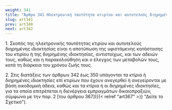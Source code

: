 ```yaml
---
weight: 341
title: "Άρθρο 341 Ηλεκτρονική ταυτότητα κτιρίου και αυτοτελούς διηρημένης ιδιοκτησίας - Σκοπός"
slug: art341
prev: art340
next: art342
---
```


1\. Σκοπός της ηλεκτρονικής ταυτότητας κτιρίου και αυτοτελούς διηρημένης ιδιοκτησίας είναι η αποτύπωση της υφιστάμενης κατάστασης του κτιρίου ή της διηρημένης ιδιοκτησίας, αντιστοίχως, και των αδειών τους, καθώς και η παρακολούθηση και ο έλεγχος των μεταβολών τους, κατά τη διάρκεια του χρόνου ζωής τους.

2\. Στις διατάξεις των άρθρων 342 έως 350 υπάγονται τα κτίρια ή διηρημένες ιδιοκτησίες επί κτιρίων που έχουν ανεγερθεί ή ανεγείρονται με βάση οικοδομική άδεια, καθώς και τα κτίρια ή οι διηρημένες ιδιοκτησίες, για τα οποία επιτρέπεται η διενέργεια εμπραγμάτων δικαιοπραξιών, σύμφωνα με την παρ. 2 [του άρθρου 367]({{< relref "art367" >}} "Δείτε το Σχετικό").


